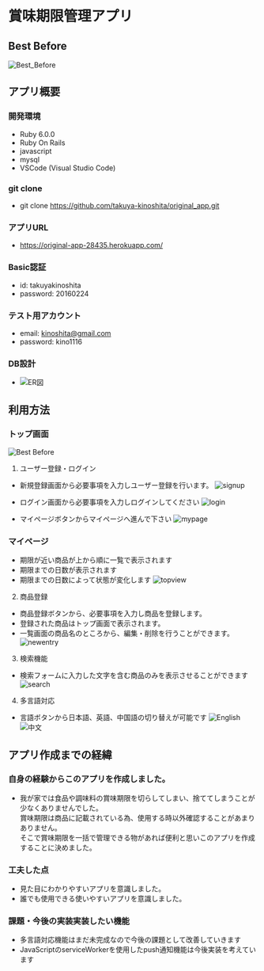 # 賞味期限管理アプリ
## Best Before
  ![Best_Before](https://user-images.githubusercontent.com/68414493/92594032-2626e980-f2dd-11ea-925b-b45bd6aebd1e.png)
## アプリ概要

 ### 開発環境

 - Ruby 6.0.0
 - Ruby On Rails
 - javascript
 - mysql
 - VSCode (Visual Studio Code)

 ### git clone 
  - git clone https://github.com/takuya-kinoshita/original_app.git

### アプリURL 
- https://original-app-28435.herokuapp.com/

### Basic認証
- id: takuyakinoshita
- password: 20160224

### テスト用アカウント
- email: kinoshita@gmail.com
- password: kino1116

### DB設計
- ![ER図](https://user-images.githubusercontent.com/68414493/92547469-e84fa400-f28f-11ea-8b37-2673870ddbde.png)

## 利用方法

### トップ画面
![Best Before](https://user-images.githubusercontent.com/68414493/92594032-2626e980-f2dd-11ea-925b-b45bd6aebd1e.png)
1. ユーザー登録・ログイン

  - 新規登録画面から必要事項を入力しユーザー登録を行います。
  ![signup](https://user-images.githubusercontent.com/68414493/92548573-56956600-f292-11ea-9d52-e9515aeef3b2.png)

  - ログイン画面から必要事項を入力しログインしてください
  ![login](https://user-images.githubusercontent.com/68414493/92594220-71d99300-f2dd-11ea-851d-3ec8631e3270.png)

  - マイページボタンからマイページへ進んで下さい
  ![mypage](https://user-images.githubusercontent.com/68414493/92594271-83bb3600-f2dd-11ea-8a33-822f37bbaa4d.png)

 ### マイページ
 
 - 期限が近い商品が上から順に一覧で表示されます
 - 期限までの日数が表示されます
 - 期限までの日数によって状態が変化します
![topview](https://user-images.githubusercontent.com/68414493/92547531-04ebdc00-f290-11ea-98cb-4b6fe262baf7.png)

2. 商品登録

  - 商品登録ボタンから、必要事項を入力し商品を登録します。
  - 登録された商品はトップ画面で表示されます。
  - 一覧画面の商品名のところから、編集・削除を行うことができます。
  ![newentry](https://user-images.githubusercontent.com/68414493/92548606-6c0a9000-f292-11ea-9683-d57759f3ac23.png)

3. 検索機能

  - 検索フォームに入力した文字を含む商品のみを表示させることができます
  ![search](https://user-images.githubusercontent.com/68414493/92548748-c572bf00-f292-11ea-95b8-ac91f2098092.png)

4. 多言語対応

  - 言語ボタンから日本語、英語、中国語の切り替えが可能です
  ![English](https://user-images.githubusercontent.com/68414493/92548642-880e3180-f292-11ea-8597-567334b40fb2.png)
  ![中文](https://user-images.githubusercontent.com/68414493/92548678-a07e4c00-f292-11ea-9a31-04e2d503d9be.png)

## アプリ作成までの経緯

### 自身の経験からこのアプリを作成しました。

  - 我が家では食品や調味料の賞味期限を切らしてしまい、捨ててしまうことが  
    少なくありませんでした。  
    賞味期限は商品に記載されている為、使用する時以外確認することがあまりありません。  
    そこで賞味期限を一括で管理できる物があれば便利と思いこのアプリを作成することに決めました。

 ### 工夫した点

  - 見た目にわかりやすいアプリを意識しました。
  - 誰でも使用できる使いやすいアプリを意識しました。

  ### 課題・今後の実装実装したい機能

  - 多言語対応機能はまだ未完成なので今後の課題として改善していきます
  - JavaScriptのserviceWorkerを使用したpush通知機能は今後実装を考えています
